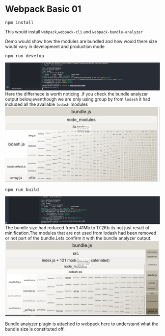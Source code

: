 # Webpack Basic 01

<pre>
npm install
</pre>

This would install `webpack`,`webpack-cli` and `webpack-bundle-analyzer`

Demo would show how the modules are bundled and how would there size would vary in development and production mode
<pre>
npm run develop
</pre>
![develop output](https://github.com/sunilhari/webpack-learnings/blob/master/02modules/support/develop.PNG)
Here the differnece is worth noticing .if you check the bundle analyzer output below,eventhough we are only using group by from `lodash` it had included all the available `lodash` modules
![develop output](https://github.com/sunilhari/webpack-learnings/blob/master/02modules/support/develop_bundle.PNG)
<pre>
npm run build
</pre>
![production output](https://github.com/sunilhari/webpack-learnings/blob/master/02modules/support/production.PNG)
The bundle size had reduced from 1.41Mb to 17.2Kb.its not just result of minification.The modules that are not used from lodash had been removed or not part of the bundle.Lets confirm it with the bundle analyzer output.
![production output](https://github.com/sunilhari/webpack-learnings/blob/master/02modules/support/production_bundle.PNG)



Bundle analyzer plugin is attached to webpack here to understand what the bundle size is constituted off.

